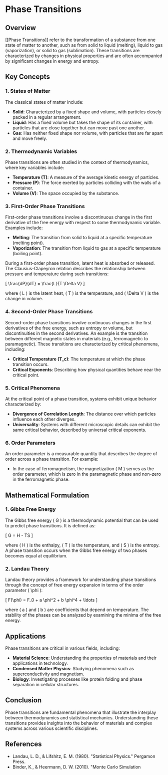 
# Phase Transitions

## Overview
[[Phase Transitions]] refer to the transformation of a substance from one state of matter to another, such as from solid to liquid (melting), liquid to gas (vaporization), or solid to gas (sublimation). These transitions are characterized by changes in physical properties and are often accompanied by significant changes in energy and entropy.

## Key Concepts

### 1. States of Matter
The classical states of matter include:
- **Solid**: Characterized by a fixed shape and volume, with particles closely packed in a regular arrangement.
- **Liquid**: Has a fixed volume but takes the shape of its container, with particles that are close together but can move past one another.
- **Gas**: Has neither fixed shape nor volume, with particles that are far apart and move freely.

### 2. Thermodynamic Variables
Phase transitions are often studied in the context of thermodynamics, where key variables include:
- **Temperature (T)**: A measure of the average kinetic energy of particles.
- **Pressure (P)**: The force exerted by particles colliding with the walls of a container.
- **Volume (V)**: The space occupied by the substance.

### 3. First-Order Phase Transitions
First-order phase transitions involve a discontinuous change in the first derivative of the free energy with respect to some thermodynamic variable. Examples include:
- **Melting**: The transition from solid to liquid at a specific temperature (melting point).
- **Vaporization**: The transition from liquid to gas at a specific temperature (boiling point).

During a first-order phase transition, latent heat is absorbed or released. The Clausius-Clapeyron relation describes the relationship between pressure and temperature during such transitions:

\[
\frac{dP}{dT} = \frac{L}{T \Delta V}
\]

where \( L \) is the latent heat, \( T \) is the temperature, and \( \Delta V \) is the change in volume.

### 4. Second-Order Phase Transitions
Second-order phase transitions involve continuous changes in the first derivatives of the free energy, such as entropy or volume, but discontinuities in the second derivatives. An example is the transition between different magnetic states in materials (e.g., ferromagnetic to paramagnetic). These transitions are characterized by critical phenomena, including:
- **Critical Temperature (T_c)**: The temperature at which the phase transition occurs.
- **Critical Exponents**: Describing how physical quantities behave near the critical point.

### 5. Critical Phenomena
At the critical point of a phase transition, systems exhibit unique behavior characterized by:
- **Divergence of Correlation Length**: The distance over which particles influence each other diverges.
- **Universality**: Systems with different microscopic details can exhibit the same critical behavior, described by universal critical exponents.

### 6. Order Parameters
An order parameter is a measurable quantity that describes the degree of order across a phase transition. For example:
- In the case of ferromagnetism, the magnetization \( M \) serves as the order parameter, which is zero in the paramagnetic phase and non-zero in the ferromagnetic phase.

## Mathematical Formulation

### 1. Gibbs Free Energy
The Gibbs free energy \( G \) is a thermodynamic potential that can be used to predict phase transitions. It is defined as:

\[
G = H - TS
\]

where \( H \) is the enthalpy, \( T \) is the temperature, and \( S \) is the entropy. A phase transition occurs when the Gibbs free energy of two phases becomes equal at equilibrium.

### 2. Landau Theory
Landau theory provides a framework for understanding phase transitions through the concept of free energy expansion in terms of the order parameter \( \phi \):

\[
F(\phi) = F_0 + a \phi^2 + b \phi^4 + \ldots
\]

where \( a \) and \( b \) are coefficients that depend on temperature. The stability of the phases can be analyzed by examining the minima of the free energy.

## Applications
Phase transitions are critical in various fields, including:
- **Material Science**: Understanding the properties of materials and their applications in technology.
- **Condensed Matter Physics**: Studying phenomena such as superconductivity and magnetism.
- **Biology**: Investigating processes like protein folding and phase separation in cellular structures.

## Conclusion
Phase transitions are fundamental phenomena that illustrate the interplay between thermodynamics and statistical mechanics. Understanding these transitions provides insights into the behavior of materials and complex systems across various scientific disciplines.

## References
- Landau, L. D., & Lifshitz, E. M. (1980). "Statistical Physics." Pergamon Press.
- Binder, K., & Heermann, D. W. (2010). "Monte Carlo Simulation
